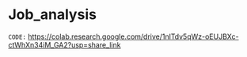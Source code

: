 # Job_analysis
`CODE:` https://colab.research.google.com/drive/1nlTdv5qWz-oEUJBXc-ctWhXn34iM_GA2?usp=share_link 
